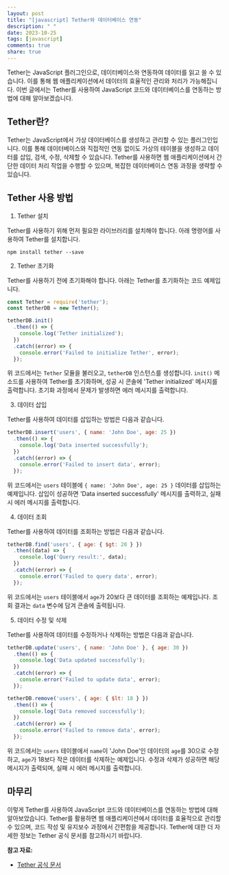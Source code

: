 ```yaml
---
layout: post
title: "[javascript] Tether와 데이터베이스 연동"
description: " "
date: 2023-10-25
tags: [javascript]
comments: true
share: true
---
```


Tether는 JavaScript 플러그인으로, 데이터베이스와 연동하여 데이터를 읽고 쓸 수 있습니다. 이를 통해 웹 애플리케이션에서 데이터의 효율적인 관리와 처리가 가능해집니다. 이번 글에서는 Tether를 사용하여 JavaScript 코드와 데이터베이스를 연동하는 방법에 대해 알아보겠습니다.

## Tether란?

Tether는 JavaScript에서 가상 데이터베이스를 생성하고 관리할 수 있는 플러그인입니다. 이를 통해 데이터베이스와 직접적인 연동 없이도 가상의 테이블을 생성하고 데이터를 삽입, 검색, 수정, 삭제할 수 있습니다. Tether를 사용하면 웹 애플리케이션에서 간단한 데이터 처리 작업을 수행할 수 있으며, 복잡한 데이터베이스 연동 과정을 생략할 수 있습니다.

## Tether 사용 방법

1. Tether 설치

Tether를 사용하기 위해 먼저 필요한 라이브러리를 설치해야 합니다. 아래 명령어를 사용하여 Tether를 설치합니다.

```
npm install tether --save
```

2. Tether 초기화

Tether를 사용하기 전에 초기화해야 합니다. 아래는 Tether를 초기화하는 코드 예제입니다.

```javascript
const Tether = require('tether');
const tetherDB = new Tether();

tetherDB.init()
  .then(() => {
    console.log('Tether initialized');
  })
  .catch((error) => {
    console.error('Failed to initialize Tether', error);
  });
```

위 코드에서는 `Tether` 모듈을 불러오고, `tetherDB` 인스턴스를 생성합니다. `init()` 메소드를 사용하여 Tether를 초기화하며, 성공 시 콘솔에 'Tether initialized' 메시지를 출력합니다. 초기화 과정에서 문제가 발생하면 에러 메시지를 출력합니다.

3. 데이터 삽입

Tether를 사용하여 데이터를 삽입하는 방법은 다음과 같습니다.

```javascript
tetherDB.insert('users', { name: 'John Doe', age: 25 })
  .then(() => {
    console.log('Data inserted successfully');
  })
  .catch((error) => {
    console.error('Failed to insert data', error);
  });
```

위 코드에서는 `users` 테이블에 `{ name: 'John Doe', age: 25 }` 데이터를 삽입하는 예제입니다. 삽입이 성공하면 'Data inserted successfully' 메시지를 출력하고, 실패 시 에러 메시지를 출력합니다.

4. 데이터 조회

Tether를 사용하여 데이터를 조회하는 방법은 다음과 같습니다.

```javascript
tetherDB.find('users', { age: { $gt: 20 } })
  .then((data) => {
    console.log('Query result:', data);
  })
  .catch((error) => {
    console.error('Failed to query data', error);
  });
```

위 코드에서는 `users` 테이블에서 `age`가 20보다 큰 데이터를 조회하는 예제입니다. 조회 결과는 `data` 변수에 담겨 콘솔에 출력됩니다.

5. 데이터 수정 및 삭제

Tether를 사용하여 데이터를 수정하거나 삭제하는 방법은 다음과 같습니다.

```javascript
tetherDB.update('users', { name: 'John Doe' }, { age: 30 })
  .then(() => {
    console.log('Data updated successfully');
  })
  .catch((error) => {
    console.error('Failed to update data', error);
  });

tetherDB.remove('users', { age: { $lt: 18 } })
  .then(() => {
    console.log('Data removed successfully');
  })
  .catch((error) => {
    console.error('Failed to remove data', error);
  });
```

위 코드에서는 `users` 테이블에서 `name`이 'John Doe'인 데이터의 `age`를 30으로 수정하고, `age`가 18보다 작은 데이터를 삭제하는 예제입니다. 수정과 삭제가 성공하면 해당 메시지가 출력되며, 실패 시 에러 메시지를 출력합니다.

## 마무리

이렇게 Tether를 사용하여 JavaScript 코드와 데이터베이스를 연동하는 방법에 대해 알아보았습니다. Tether를 활용하면 웹 애플리케이션에서 데이터를 효율적으로 관리할 수 있으며, 코드 작성 및 유지보수 과정에서 간편함을 제공합니다. Tether에 대한 더 자세한 정보는 Tether 공식 문서를 참고하시기 바랍니다.

**참고 자료:**
- [Tether 공식 문서](https://github.com/tetherjs/tether)